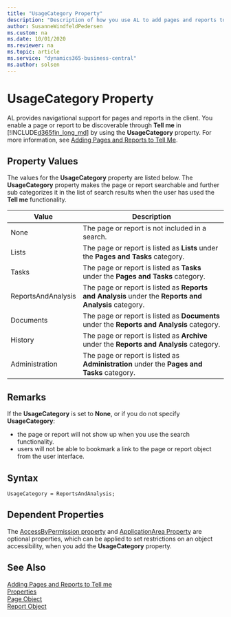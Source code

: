 ```yaml
---
title: "UsageCategory Property"
description: "Description of how you use AL to add pages and reports to Tell me in the client using the UsageCategory property."
author: SusanneWindfeldPedersen
ms.custom: na
ms.date: 10/01/2020
ms.reviewer: na
ms.topic: article
ms.service: "dynamics365-business-central"
ms.author: solsen
---
```


# UsageCategory Property
AL provides navigational support for pages and reports in the client. You enable a page or report to be discoverable through **Tell me** in [!INCLUDE[d365fin_long_md](../includes/d365fin_long_md.md)] by using the **UsageCategory** property. For more information, see [Adding Pages and Reports to Tell Me](../devenv-al-menusuite-functionality.md).

## Property Values
The values for the **UsageCategory** property are listed below. The **UsageCategory** property makes the page or report searchable and further sub categorizes it in the list of search results when the user has used the **Tell me** functionality.

|Value           |Description                                  |
|----------------|---------------------------------------------|
|None            |The page or report is not included in a search.|
|Lists           |The page or report is listed as **Lists** under the **Pages and Tasks** category.|
|Tasks           |The page or report is listed as **Tasks** under the **Pages and Tasks** category.|
|ReportsAndAnalysis |The page or report is listed as **Reports and Analysis** under the **Reports and Analysis** category.|
|Documents       |The page or report is listed as **Documents** under the **Reports and Analysis** category.|
|History         |The page or report is listed as **Archive** under the **Reports and Analysis** category.|
|Administration  |The page or report is listed as **Administration** under the **Pages and Tasks** category.|

## Remarks
If the **UsageCategory** is set to **None**, or if you do not specify **UsageCategory**:
- the page or report will not show up when you use the search functionality.  
- users will not be able to bookmark a link to the page or report object from the user interface.


## Syntax

```
UsageCategory = ReportsAndAnalysis;  
```

## Dependent Properties
The [AccessByPermission property](devenv-accessbypermission-property.md) and [ApplicationArea Property](devenv-applicationarea-property.md) are optional properties, which can be applied to set restrictions on an object accessibility, when you add the **UsageCategory** property. 

## See Also
[Adding Pages and Reports to Tell me](../devenv-al-menusuite-functionality.md)  
[Properties](devenv-properties.md)   
[Page Object](../devenv-page-object.md)  
[Report Object](../devenv-report-object.md)  

